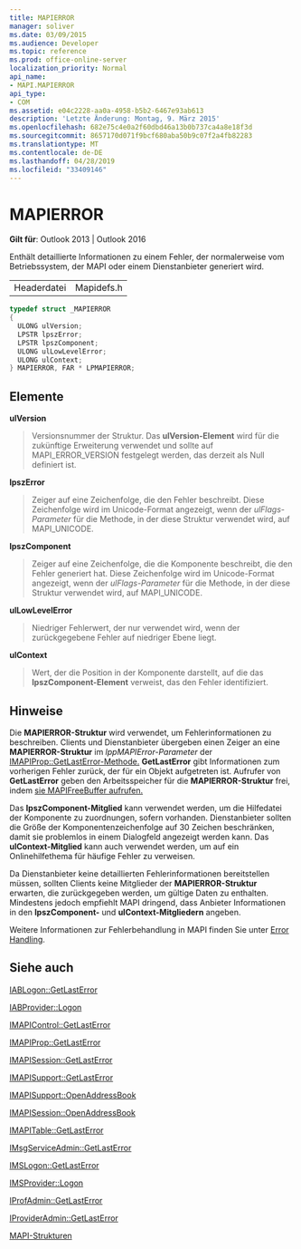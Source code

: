 ```yaml
---
title: MAPIERROR
manager: soliver
ms.date: 03/09/2015
ms.audience: Developer
ms.topic: reference
ms.prod: office-online-server
localization_priority: Normal
api_name:
- MAPI.MAPIERROR
api_type:
- COM
ms.assetid: e04c2228-aa0a-4958-b5b2-6467e93ab613
description: 'Letzte Änderung: Montag, 9. März 2015'
ms.openlocfilehash: 682e75c4e0a2f60dbd46a13b0b737ca4a8e18f3d
ms.sourcegitcommit: 8657170d071f9bcf680aba50b9c07f2a4fb82283
ms.translationtype: MT
ms.contentlocale: de-DE
ms.lasthandoff: 04/28/2019
ms.locfileid: "33409146"
---
```

# <a name="mapierror"></a>MAPIERROR

  
  
**Gilt für**: Outlook 2013 | Outlook 2016 
  
Enthält detaillierte Informationen zu einem Fehler, der normalerweise vom Betriebssystem, der MAPI oder einem Dienstanbieter generiert wird. 
  
|||
|:-----|:-----|
|Headerdatei  <br/> |Mapidefs.h  <br/> |
   
```cpp
typedef struct _MAPIERROR
{
  ULONG ulVersion;
  LPSTR lpszError;
  LPSTR lpszComponent;
  ULONG ulLowLevelError;
  ULONG ulContext;
} MAPIERROR, FAR * LPMAPIERROR;

```

## <a name="members"></a>Elemente

 **ulVersion**
  
> Versionsnummer der Struktur. Das **ulVersion-Element** wird für die zukünftige Erweiterung verwendet und sollte auf MAPI_ERROR_VERSION festgelegt werden, das derzeit als Null definiert ist. 
    
 **lpszError**
  
> Zeiger auf eine Zeichenfolge, die den Fehler beschreibt. Diese Zeichenfolge wird im Unicode-Format angezeigt, wenn der  _ulFlags-Parameter_ für die Methode, in der diese Struktur verwendet wird, auf MAPI_UNICODE. 
    
 **lpszComponent**
  
> Zeiger auf eine Zeichenfolge, die die Komponente beschreibt, die den Fehler generiert hat. Diese Zeichenfolge wird im Unicode-Format angezeigt, wenn der  _ulFlags-Parameter_ für die Methode, in der diese Struktur verwendet wird, auf MAPI_UNICODE. 
    
 **ulLowLevelError**
  
> Niedriger Fehlerwert, der nur verwendet wird, wenn der zurückgegebene Fehler auf niedriger Ebene liegt.
    
 **ulContext**
  
> Wert, der die Position in der Komponente darstellt, auf die das **lpszComponent-Element** verweist, das den Fehler identifiziert. 
    
## <a name="remarks"></a>Hinweise

Die **MAPIERROR-Struktur** wird verwendet, um Fehlerinformationen zu beschreiben. Clients und Dienstanbieter übergeben einen Zeiger an eine **MAPIERROR-Struktur** im _lppMAPIError-Parameter_ der [IMAPIProp::GetLastError-Methode.](imapiprop-getlasterror.md) **GetLastError** gibt Informationen zum vorherigen Fehler zurück, der für ein Objekt aufgetreten ist. Aufrufer von **GetLastError** geben den Arbeitsspeicher für die **MAPIERROR-Struktur** frei, indem [sie MAPIFreeBuffer aufrufen.](mapifreebuffer.md)
  
Das **lpszComponent-Mitglied** kann verwendet werden, um die Hilfedatei der Komponente zu zuordnungen, sofern vorhanden. Dienstanbieter sollten die Größe der Komponentenzeichenfolge auf 30 Zeichen beschränken, damit sie problemlos in einem Dialogfeld angezeigt werden kann. Das **ulContext-Mitglied** kann auch verwendet werden, um auf ein Onlinehilfethema für häufige Fehler zu verweisen. 
  
Da Dienstanbieter keine detaillierten Fehlerinformationen bereitstellen müssen, sollten Clients keine Mitglieder der **MAPIERROR-Struktur** erwarten, die zurückgegeben werden, um gültige Daten zu enthalten. Mindestens jedoch empfiehlt MAPI dringend, dass Anbieter Informationen in den **lpszComponent-** und **ulContext-Mitgliedern** angeben. 
  
Weitere Informationen zur Fehlerbehandlung in MAPI finden Sie unter [Error Handling](error-handling-in-mapi.md).
  
## <a name="see-also"></a>Siehe auch



[IABLogon::GetLastError](iablogon-getlasterror.md)
  
[IABProvider::Logon](iabprovider-logon.md)
  
[IMAPIControl::GetLastError](imapicontrol-getlasterror.md)
  
[IMAPIProp::GetLastError](imapiprop-getlasterror.md)
  
[IMAPISession::GetLastError](imapisession-getlasterror.md)
  
[IMAPISupport::GetLastError](imapisupport-getlasterror.md)
  
[IMAPISupport::OpenAddressBook](imapisupport-openaddressbook.md)
  
[IMAPISession::OpenAddressBook](imapisession-openaddressbook.md)
  
[IMAPITable::GetLastError](imapitable-getlasterror.md)
  
[IMsgServiceAdmin::GetLastError](imsgserviceadmin-getlasterror.md)
  
[IMSLogon::GetLastError](imslogon-getlasterror.md)
  
[IMSProvider::Logon](imsprovider-logon.md)
  
[IProfAdmin::GetLastError](iprofadmin-getlasterror.md)
  
[IProviderAdmin::GetLastError](iprovideradmin-getlasterror.md)


[MAPI-Strukturen](mapi-structures.md)

